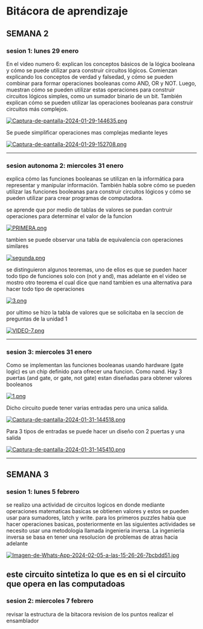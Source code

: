 # Bitácora de aprendizaje

## SEMANA 2

### sesion 1: lunes 29 enero
En el video numero 6:
explican los conceptos básicos de la lógica booleana y cómo se puede utilizar para construir circuitos lógicos. Comienzan explicando los conceptos de verdad y falsedad, y cómo se pueden combinar para formar operaciones booleanas como AND, OR y NOT. Luego, muestran cómo se pueden utilizar estas operaciones para construir circuitos lógicos simples, como un sumador binario de un bit. También explican cómo se pueden utilizar las operaciones booleanas para construir circuitos más complejos.

[![Captura-de-pantalla-2024-01-29-144635.png](https://i.postimg.cc/DybzPpkd/Captura-de-pantalla-2024-01-29-144635.png)](https://postimg.cc/MvqxWDGv)

Se puede simplificar operaciones mas complejas mediante leyes 

[![Captura-de-pantalla-2024-01-29-152708.png](https://i.postimg.cc/sDShggXr/Captura-de-pantalla-2024-01-29-152708.png)](https://postimg.cc/KRGz9FBq)

-----------------------------------------------------------------------------------------------------------------------------------------------------------
### sesion autonoma 2: miercoles 31 enero

explica cómo las funciones booleanas se utilizan en la informática para representar y manipular información. También habla sobre cómo se pueden utilizar las funciones booleanas para construir circuitos lógicos y cómo se pueden utilizar para crear programas de computadora.

se aprende que por medio de tablas de valores se puedan contruir operaciones para determinar el valor de la funcion

[![PRIMERA.png](https://i.postimg.cc/J4tp5gYJ/PRIMERA.png)](https://postimg.cc/VdQ9Y78L)

tambien se puede observar una tabla de equivalencia con operaciones similares

[![segunda.png](https://i.postimg.cc/3JkpdHWy/segunda.png)](https://postimg.cc/kBdDpzQ9)

se distinguieron algunos teoremas, uno de ellos es que se pueden hacer todo tipo de funciones solo con (not y and), mas adelante en el video se mostro otro teorema el cual dice que nand tambien es una alternativa para hacer todo tipo de operaciones

[![3.png](https://i.postimg.cc/rpMNdYvv/3.png)](https://postimg.cc/0zXwFZ5f)

por ultimo se hizo la tabla de valores que se solicitaba en la seccion de preguntas de la unidad 1 

[![VIDEO-7.png](https://i.postimg.cc/YCYH38dr/VIDEO-7.png)](https://postimg.cc/DSvHfQVH)

--------------------------------------------------------------------------------------------------------------------------------------------------------------

### sesion 3: miercoles 31 enero

Como se implementan las funciones booleanas usando hardware (gate logic) es un chip definido para ofrecer una funcion. Como nand. Hay 3 puertas  (and gate, or gate, not gate) estan diseñadas para obtener valores booleanos

[![1.png](https://i.postimg.cc/DwWdtVXS/1.png)](https://postimg.cc/nXJDDPTx)

Dicho circuito puede tener varias entradas pero una unica salida. 

[![Captura-de-pantalla-2024-01-31-144518.png](https://i.postimg.cc/qqM2wWrM/Captura-de-pantalla-2024-01-31-144518.png)](https://postimg.cc/bDWGNCdK)

Para 3 tipos de entradas se puede hacer un diseño con 2 puertas y una salida

[![Captura-de-pantalla-2024-01-31-145410.png](https://i.postimg.cc/ZKXyvWWq/Captura-de-pantalla-2024-01-31-145410.png)](https://postimg.cc/SJ7KwN70)

--------------------------------------------------------------------------------------------------------------------------------------------------------------

## SEMANA 3

### sesion 1: lunes 5 febrero

se realizo una actividad de circuitos logicos en donde mediante operaciones matematicas basicas se obtienen valores y estos se pueden usar para sumadores, latch y write. para los primeros puzzles habia que hacer operaciones basicas, posteriormente en las siguientes actividades se necesito usar una metodologia llamada ingenieria inversa. La ingenieria inversa se basa en tener una resolucion de problemas de atras hacia adelante

[![Imagen-de-Whats-App-2024-02-05-a-las-15-26-26-7bcbdd51.jpg](https://i.postimg.cc/GmPY8ZvX/Imagen-de-Whats-App-2024-02-05-a-las-15-26-26-7bcbdd51.jpg)](https://postimg.cc/TKwhBN7b)

este circuito sintetiza lo que es en si el circuito que opera en las computadoas
--------------------------------------------------------------------------------------------------------------------------------------------------------------
### sesion 2: miercoles 7 febrero

revisar la estructura de la bitacora
revision de los puntos
realizar el ensamblador
